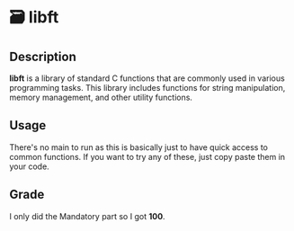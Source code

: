 # 🗃️ libft

## Description
**libft** is a library of standard C functions that are commonly used in various programming tasks. This library includes functions for string manipulation, memory management, and other utility functions.

## Usage
There's no main to run as this is basically just to have quick access to common functions. If you want to try any of these, just copy paste them in your code.

## Grade
I only did the Mandatory part so I got **100**.
